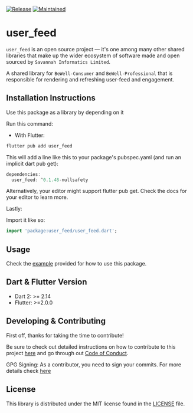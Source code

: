 [![Release](https://img.shields.io/badge/PreRelease-^0.1.48-red.svg?style=for-the-badge)](https://shields.io/)
[![Maintained](https://img.shields.io/badge/Maintained-Actively-informational.svg?style=for-the-badge)](https://shields.io/)
# user_feed

`user_feed` is an open source project &mdash; it's one among many other shared libraries that make up the wider ecosystem of software made and open sourced by `Savannah Informatics Limited`.

A shared library for `BeWell-Consumer` and `BeWell-Professional` that is responsible for rendering and refreshing user-feed and engagement.

## Installation Instructions

Use this package as a library by depending on it

Run this command:

- With Flutter:

```dart
flutter pub add user_feed
```

This will add a line like this to your package's pubspec.yaml (and run an implicit dart pub get):

```dart
dependencies:
  user_feed: ^0.1.48-nullsafety
```

Alternatively, your editor might support flutter pub get. Check the docs for your editor to learn more.

Lastly:

Import it like so:

```dart
import 'package:user_feed/user_feed.dart';
```

## Usage

Check the [example](https://github.com/savannahghi/misc_utilities/blob/main/example/readme.md) provided for how to use this package.

## Dart & Flutter Version

- Dart 2: >= 2.14
- Flutter: >=2.0.0

## Developing & Contributing

First off, thanks for taking the time to contribute!

Be sure to check out detailed instructions on how to contribute to this project [here](https://github.com/savannahghi/user_feed/blob/main/CONTRIBUTING.md) and go through out [Code of Conduct](https://github.com/savannahghi/user_feed/blob/main/CODE_OF_CONDUCT.md).

GPG Signing: 
As a contributor, you need to sign your commits. For more details check [here](https://docs.github.com/en/github/authenticating-to-github/managing-commit-signature-verification/signing-commits)

## License

This library is distributed under the MIT license found in the [LICENSE](https://github.com/savannahghi/user_feed/blob/main/LICENSE) file.